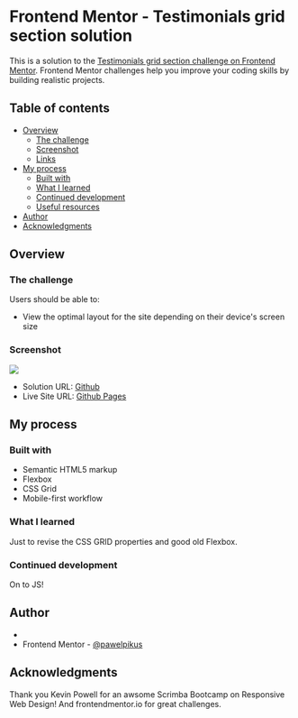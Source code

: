 # Frontend Mentor - Testimonials grid section solution

This is a solution to the [Testimonials grid section challenge on Frontend Mentor](https://www.frontendmentor.io/challenges/testimonials-grid-section-Nnw6J7Un7). Frontend Mentor challenges help you improve your coding skills by building realistic projects. 

## Table of contents

- [Overview](#overview)
  - [The challenge](#the-challenge)
  - [Screenshot](#screenshot)
  - [Links](#links)
- [My process](#my-process)
  - [Built with](#built-with)
  - [What I learned](#what-i-learned)
  - [Continued development](#continued-development)
  - [Useful resources](#useful-resources)
- [Author](#author)
- [Acknowledgments](#acknowledgments)

## Overview

### The challenge

Users should be able to:

- View the optimal layout for the site depending on their device's screen size

### Screenshot

![](./images/screenshot.PNG.png)

- Solution URL: [Github](https://github.com/pawelpikus/testimonials-grid-section)
- Live Site URL: [Github Pages](https://pawelpikus.github.io/testimonials-grid-section/)

## My process

### Built with

- Semantic HTML5 markup
- Flexbox
- CSS Grid
- Mobile-first workflow

### What I learned

Just to revise the CSS GRID properties and good old Flexbox.

### Continued development

On to JS!

## Author

- 
- Frontend Mentor - [@pawelpikus](https://www.frontendmentor.io/profile/pawelpikus)

## Acknowledgments

Thank you Kevin Powell for an awsome Scrimba Bootcamp on Responsive Web Design! And frontendmentor.io for great challenges.

